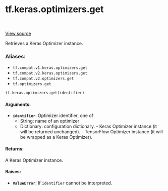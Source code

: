 <div itemscope itemtype="http://developers.google.com/ReferenceObject">
<meta itemprop="name" content="tf.keras.optimizers.get" />
<meta itemprop="path" content="Stable" />
</div>

# tf.keras.optimizers.get

<!-- Insert buttons -->

<table class="tfo-notebook-buttons tfo-api" align="left">
</table>

<a target="_blank" href="/code/stable/tensorflow/python/keras/optimizers.py">View source</a>



<!-- Start diff -->
Retrieves a Keras Optimizer instance.

### Aliases:

* `tf.compat.v1.keras.optimizers.get`
* `tf.compat.v2.keras.optimizers.get`
* `tf.compat.v2.optimizers.get`
* `tf.optimizers.get`


``` python
tf.keras.optimizers.get(identifier)
```



<!-- Placeholder for "Used in" -->


#### Arguments:


* <b>`identifier`</b>: Optimizer identifier, one of
    - String: name of an optimizer
    - Dictionary: configuration dictionary. - Keras Optimizer instance (it
      will be returned unchanged). - TensorFlow Optimizer instance (it
      will be wrapped as a Keras Optimizer).


#### Returns:

A Keras Optimizer instance.



#### Raises:


* <b>`ValueError`</b>: If `identifier` cannot be interpreted.